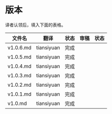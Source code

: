 # 版本

译者认领后，填入下面的表格。

| 文件名       | 翻译         | 状态   | 审稿   | 状态   |
| --------- | ---------- | ---- | ---- | ---- |
| v1.0.6.md | tiansiyuan | 完成   |      |      |
| v1.0.5.md | tiansiyuan | 完成   |      |      |
| v1.0.4.md | tiansiyuan | 完成   |      |      |
| v1.0.3.md | tiansiyuan | 完成   |      |      |
| v1.0.2.md | tiansiyuan | 完成   |      |      |
| v1.0.1.md | tiansiyuan | 完成   |      |      |
| v1.0.md   | tiansiyuan | 完成   |      |      |
